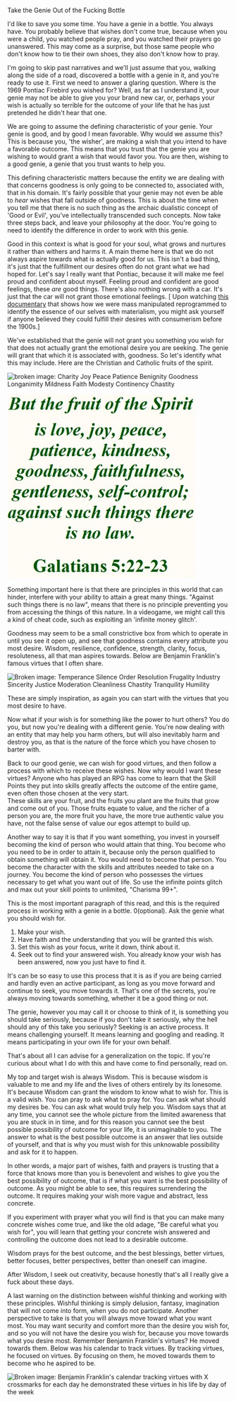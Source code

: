 Take the Genie Out of the Fucking Bottle

I'd like to save you some time. You have a genie in a bottle. You always have. You probably believe that
wishes don't come true, because when you were a child, you watched people pray, and you watched their prayers go unanswered.
This may come as a surprise, but those same people who don't know how to tie their own shoes, they also don't know how to pray.

I'm going to skip past narratives and we'll just assume that you, walking along the side of a road, discovered a bottle with a genie in it,
and you're ready to use it. First we need to answer a glaring question. Where is the 1969 Pontiac Firebird you wished for?
Well, as far as I understand it, your genie may not be able to give you your brand new car, or, perhaps your wish is actually so terrible for the
outcome of your life that he has just pretended he didn't hear that one.

We are going to assume the defining characteristic of your genie. Your genie is good, and by good I mean favorable. Why would we assume this?
This is because you, 'the wisher', are making a wish that you intend to have a favorable outcome. This means that you trust that the genie you
are wishing to would grant a wish that would favor you. You are then, wishing to a good genie, a genie that you trust wants to help you.

This defining characteristic matters because the entity we are dealing with that concerns goodness is only going to be connected to, associated with,
that in his domain. It's fairly possible that your genie may not even be able to *hear* wishes that fall outside of goodness. This is about the time
when you tell me that there is no such thing as the archaic dualistic concept of 'Good or Evil', you've intellectually transcended such concepts.
Now take three steps back, and leave your philosophy at the door. You're going to need to identify the difference in order to work with this genie.

Good in this context is what is good for your soul, what grows and nurtures it rather than withers and harms it. A main theme here is that we do not
always aspire towards what is actually good for us. This isn't a bad thing, it's just that the fulfillment our desires often do not grant what we had hoped for. Let's say I really want that Pontiac, because it will make me feel proud and confident about myself. Feeling proud and confident are good feelings, these *are* good things. There's also nothing wrong with a car. It's just that the car will not grant those emotional feelings.
[ Upon watching [this documentary](https://www.youtube.com/watch?v=DnPmg0R1M04&lc) that shows how we were mass manipulated reprogrammed to identify the essence of our selves with materialism, you might ask yourself if anyone believed they could fulfill their desires with consumerism before the 1900s.]

We've established that the genie will not grant you something you wish for that does not actually grant the emotional desire you are seeking. The genie will grant that which it is associated with, goodness. So let's identify what this may include. Here are the Christian and Catholic fruits of the spirit.

![broken image: Charity Joy Peace Patience Benignity Goodness Longanimity Mildness Faith Modesty Continency Chastity](/img/holyspiritfruit.jpeg)

![broken image: But the fruit of the spirit is love, joy, peace, patience, kindness, goodness, faithfulness, gentleness, self-control; against such things there is no law. Galatians 5:22-23](/img/spiritfruit.png)

Something important here is that there are principles in this world that can hinder, interfere with your ability to attain a great many things. "Against such things there is no law", means that there is no principle preventing you from accessing the things of this nature. In a videogame, we might call this a kind of cheat code, such as exploiting an 'infinite money glitch'.

Goodness may seem to be a small constrictive box from which to operate in until you see it open up, and see that goodness contains every attribute you most desire. Wisdom, resilience, confidence, strength, clarity, focus, resoluteness, all that man aspires towards. Below are Benjamin Franklin's famous virtues that I often share.   

![Broken image: Temperance Silence Order Resolution Frugality Industry Sincerity Justice Moderation Cleanliness Chastity Tranquility Humility](/img/benjaminvirtue.jpeg)

These are simply inspiration, as again you can start with the virtues that you most desire to have.

Now what if your wish is for something like the power to hurt others? You do you, but now you're dealing with a different genie. You're now dealing with an entity that may help you harm others, but will also inevitably harm and destroy you, as that is the nature of the force which you have chosen to barter with.

Back to our good genie, we can wish for good virtues, and then follow a process with which to receive these wishes. Now why would I want these virtues?
Anyone who has played an RPG has come to learn that the Skill Points they put into skills greatly affects the outcome of the entire game, even often those chosen at the very start.  
These skills are your fruit, and the fruits you plant are the fruits that grow and come out of you. Those fruits equate to value, and the richer of a
person you are, the more fruit you have, the more true authentic value you have, not the false sense of value our egos attempt to build up.

Another way to say it is that if you want something, you invest in yourself becoming the kind of person who would attain that thing. You become who you need to be in order to attain it, because only the person qualified to obtain something will obtain it. You would need to become that person.
You become the character with the skills and attributes needed to take on a journey.
You become the kind of person who possesses the virtues necessary to get what you want out of life.
So use the infinite points glitch and max out your skill points to unlimited, "Charisma 99+".

This is the most important paragraph of this read, and this is the required process in working with a genie in a bottle.
0(optional). Ask the genie what you should wish for.
1. Make your wish.
2. Have faith and the understanding that you will be granted this wish.
3. Set this wish as your focus, write it down, think about it.
4. Seek out to find your answered wish. You already know your wish has been answered, now you just have to find it.

It's can be so easy to use this process that it is as if you are being carried and hardly even an active participant, as long as you move forward
and continue to seek, you move towards it. That's one of the secrets, you're always moving towards something, whether it be a good thing or not.

The genie, however you may call it or choose to think of it, is something you should take seriously, because if you don't take it seriously, why the hell should any of this take you seriously? Seeking is an active process. It means challenging yourself. It means learning and googling and reading. It means participating in your own life for your own behalf.

That's about all I can advise for a generalization on the topic. If you're curious about what I do with this and have come to find personally, read on.

My top and target wish is always Wisdom. This is because wisdom is valuable to me and my life and the lives of others entirely by its lonesome.
It's because Wisdom can grant the wisdom to know what to wish for. This is a valid wish. You can pray to ask what to pray for. You can ask what
should my desires be. You can ask what would truly help you.
Wisdom says that at any time, you cannot see the whole picture from the limited awareness that you are stuck in in time, and for this reason you cannot see the best possible possibility of outcome for your life, it is unimaginable to you. The answer to what is the best possible outcome is an answer that lies outside of yourself, and that is why you must wish for this unknowable possibility and ask for it to happen.

In other words, a major part of wishes, faith and prayers is trusting that a force that knows more than you is benevolent and wishes to give you the best possibility of outcome, that is if what you want is the best possibility of outcome. As you might be able to see, this requires surrendering the outcome. It requires making your wish more vague and abstract, less concrete.

If you experiment with prayer what you will find is that you can make many concrete wishes come true, and like the old adage, "Be careful what you wish for", you will learn that getting your concrete wish answered and controlling the outcome does not lead to a desirable outcome.

Wisdom prays for the best outcome, and the best blessings, better virtues, better focuses, better perspectives, better than oneself can imagine.

After Wisdom, I seek out creativity, because honestly that's all I really give a fuck about these days.   

A last warning on the distinction between wishful thinking and working with these principles. Wishful thinking is simply delusion, fantasy, imagination that will not come into form, when you do not participate. Another perspective to take is that you will always move toward what you want most. You may want security and comfort more than the desire you wish for, and so you will not have the desire you wish for, because you move towards
what you desire most. Remember Benjamin Franklin's virtues? He moved towards them. Below was his calendar to track virtues. By tracking virtues, he focused on virtues. By focusing on them, he moved towards them to become who he aspired to be.

![Broken image: Benjamin Franklin's calendar tracking virtues with X crossmarks for each day he demonstrated these virtues in his life by day of the week](/img/benjamincalendar.jpeg)
